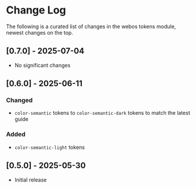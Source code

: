 # Change Log

The following is a curated list of changes in the webos tokens module, newest changes on the top.

## [0.7.0] - 2025-07-04

- No significant changes

## [0.6.0] - 2025-06-11

### Changed

- `color-semantic` tokens to `color-semantic-dark` tokens to match the latest guide

### Added

- `color-semantic-light` tokens

## [0.5.0] - 2025-05-30

- Initial release
